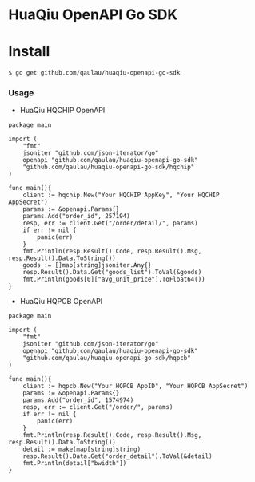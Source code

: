 HuaQiu OpenAPI Go SDK
=================

# Install
```$ go get github.com/qaulau/huaqiu-openapi-go-sdk```


### Usage

- HuaQiu HQCHIP OpenAPI
```
package main

import (
	"fmt"
	jsoniter "github.com/json-iterator/go"
	openapi "github.com/qaulau/huaqiu-openapi-go-sdk"
	"github.com/qaulau/huaqiu-openapi-go-sdk/hqchip"
)

func main(){
	client := hqchip.New("Your HQCHIP AppKey", "Your HQCHIP AppSecret")
	params := &openapi.Params{}
	params.Add("order_id", 257194)
	resp, err := client.Get("/order/detail/", params)
	if err != nil {
		panic(err)
	}
	fmt.Println(resp.Result().Code, resp.Result().Msg, resp.Result().Data.ToString())
	goods := []map[string]jsoniter.Any{}
	resp.Result().Data.Get("goods_list").ToVal(&goods)
	fmt.Println(goods[0]["avg_unit_price"].ToFloat64())
}
```

- HuaQiu HQPCB OpenAPI
```
package main

import (
	"fmt"
	jsoniter "github.com/json-iterator/go"
	openapi "github.com/qaulau/huaqiu-openapi-go-sdk"
	"github.com/qaulau/huaqiu-openapi-go-sdk/hqpcb"
)

func main(){
	client := hqpcb.New("Your HQPCB AppID", "Your HQPCB AppSecret")
	params := &openapi.Params{}
	params.Add("order_id", 1574974)
	resp, err := client.Get("/order/", params)
	if err != nil {
		panic(err)
	}
	fmt.Println(resp.Result().Code, resp.Result().Msg, resp.Result().Data.ToString())
	detail := make(map[string]string)
	resp.Result().Data.Get("order_detail").ToVal(&detail)
	fmt.Println(detail["bwidth"])
}
```
